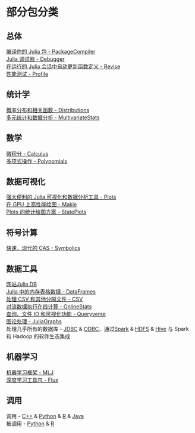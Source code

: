 # 部分包分类
## 总体
[编译你的 Julia 包 - PackageCompiler](https://github.com/JuliaLang/PackageCompiler.jl)\
[Julia 调试器 - Debugger](https://github.com/JuliaDebug/Debugger.jl)\
[在运行的 Julia 会话中自动更新函数定义 - Revise](../../packages/revise.md)\
[性能测试 - Profile](https://docs.juliacn.com/latest/manual/profile/)

## 统计学
[概率分布和相关函数 - Distributions](https://github.com/JuliaStats/Distributions.jl)\
[多元统计和数据分析 - MultivariateStats](https://github.com/JuliaStats/MultivariateStats.jl)
    
## 数学
[微积分 - Calculus](https://github.com/JuliaMath/Calculus.jl)\
[多项式操作 - Polynomials](https://github.com/JuliaMath/Polynomials.jl)
    
## 数据可视化
[强大便利的 Julia 可视化和数据分析工具 - Plots](../../packages/plots.md)\
[在 GPU 上高性能绘图 - Makie](../../packages/makie.md)\
[Plots 的统计绘图方案 - StatePlots](https://github.com/JuliaPlots/StatsPlots.jl)

## 符号计算
[快速，现代的 CAS - Symbolics](https://github.com/JuliaSymbolics/Symbolics.jl)

## 数据工具
[网站Julia DB](https://juliadb.org/)\
[Julia 中的内存表格数据 - DataFrames](../../packages/dataframes.md)\
[处理 CSV 和其他分隔文件 - CSV](../../packages/csv.md)\
[对流数据执行在线计算 - OnlineStats](https://github.com/joshday/OnlineStats.jl)\
[查询、文件 IO 和可视化功能 - Queryverse](https://www.queryverse.org/)\
[图论处理 - JuliaGraphs](https://juliagraphs.github.io/)\
处理几乎所有的数据库 - [JDBC](https://github.com/JuliaDatabases/JDBC.jl) & [ODBC](https://github.com/JuliaDatabases/ODBC.jl)，通过[Spark](https://github.com/dfdx/Spark.jl) & [HDFS](https://github.com/JuliaParallel/HDFS.jl) & [Hive](https://github.com/JuliaDatabases/Hive.jl) 与 Spark 和 Hadoop 的软件生态集成

## 机器学习
[机器学习框架 - MLJ](https://github.com/alan-turing-institute/MLJ.jl)\
[深度学习工具包 - Flux](https://github.com/FluxML/Flux.jl)

## 调用
调用 - [C++](https://github.com/Keno/Cxx.jl) & [Python](https://github.com/JuliaPy/PyCall.jl) & [R](https://github.com/JuliaInterop/RCall.jl) & [Java](https://github.com/JuliaInterop/JavaCall.jl)\
被调用 - [Python](https://github.com/JuliaPy/pyjulia) & [R](https://cran.r-project.org/web/packages/JuliaCall/index.html)

[^1]: https://discourse.juliacn.com/t/topic/6193
